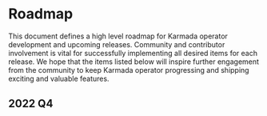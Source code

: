 # Roadmap

This document defines a high level roadmap for Karmada operator development and upcoming releases.
Community and contributor involvement is vital for successfully implementing all desired items for each release.
We hope that the items listed below will inspire further engagement from the community to keep Karmada operator progressing and shipping exciting and valuable features.

## 2022 Q4
